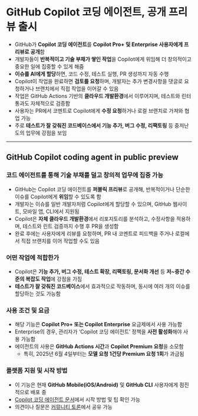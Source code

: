 # GitHub Copilot 코딩 에이전트, 공개 프리뷰 출시 


* GitHub가 **Copilot 코딩 에이전트**를 **Copilot Pro+ 및 Enterprise 사용자에게 프리뷰로 공개**함
* 개발자들이 **반복적이고 기술 부채가 쌓인 작업**을 Copilot에게 위임해 더 창의적이고 중요한 일에 집중할 수 있게 해줌
* **이슈를 AI에게 할당**하면, 코드 수정, 테스트 실행, PR 생성까지 자동 수행
* Copilot이 작업을 완료하면 **검토를 요청**하며, 개발자는 추가 변경사항을 댓글로 요청하거나 브랜치에서 직접 작업을 이어갈 수 있음
* 작업은 GitHub Actions 기반의 **클라우드 개발환경**에서 이루어지며, 테스트와 린터 통과도 자체적으로 검증함
* 사용자는 PR에서 코멘트로 Copilot에게 **수정 요청**하거나 로컬 브랜치로 가져와 협업 가능
* 주로 **테스트가 잘 갖춰진 코드베이스에서 기능 추가, 버그 수정, 리팩토링** 등 중저난도의 업무에 강점을 보임

---

GitHub Copilot coding agent in public preview
---------------------------------------------

### 코드 에이전트를 통해 기술 부채를 덜고 창의적 업무에 집중 가능

* GitHub는 Copilot 코딩 에이전트를 **퍼블릭 프리뷰**로 공개해, 반복적이거나 단순한 이슈를 Copilot에게 **위임**할 수 있도록 함
* 개발자는 이슈를 일반 개발자처럼 Copilot에게 할당할 수 있으며, GitHub 웹사이트, 모바일 앱, CLI에서 지원됨
* Copilot은 **자체 클라우드 개발환경**에서 리포지토리를 분석하고, 수정사항을 적용하며, 테스트와 린트 검증까지 수행 후 PR을 생성함
* 완료 후에는 사용자에게 리뷰를 요청하며, PR 내 코멘트로 피드백을 주거나 로컬에서 직접 브랜치를 이어 작업할 수도 있음

### 어떤 작업에 적합한가

* Copilot은 **기능 추가, 버그 수정, 테스트 확장, 리팩토링, 문서화 개선** 등 **저~중간 수준의 복잡도 작업**에 강점을 가짐
* **테스트가 잘 갖춰진 코드베이스**에서 효과적으로 작동하며, 동시에 여러 개의 이슈를 할당하는 것도 가능함

### 사용 조건 및 요금

* 해당 기능은 **Copilot Pro+ 또는 Copilot Enterprise** 요금제에서 사용 가능함
* Enterprise의 경우, 관리자가 ‘Copilot 코딩 에이전트’ 정책을 **사전 활성화**해야 사용 가능함
* 에이전트의 사용은 **GitHub Actions 시간**과 **Copilot Premium 요청**을 소모함
  + 특히, 2025년 6월 4일부터는 **모델 요청 1건당 Premium 요청 1회**가 과금됨

### 플랫폼 지원 및 시작 방법

* 이 기능은 현재 **GitHub Mobile(iOS/Android)** 및 **GitHub CLI** 사용자에게 점진적으로 배포 중
* [Copilot 코딩 에이전트 문서](https://docs.github.com/en/copilot/using-github-copilot/using-copilot-coding-agent-to-work-on-tasks/about-assigning-tasks-to-copilot)에서 시작 방법 및 팁 확인 가능
* 의견이나 질문은 [커뮤니티 토론](https://github.com/orgs/community/discussions/159068)에서 공유 가능

